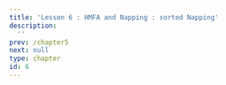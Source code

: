 ```yaml
---
title: 'Lesson 6 : HMFA and Napping : sorted Napping'
description:
  ''
prev: /chapter5
next: null
type: chapter
id: 6
---
```


